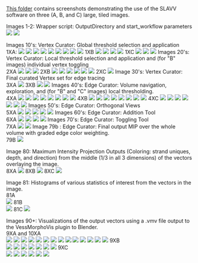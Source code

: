 [This folder](https://github.com/UTFOIL/Vectorization-Public/blob/master/tutorial/) contains screenshots demonstrating the use of the SLAVV software on three (A, B, and C) large, tiled images.

Images 1-2: Wrapper script: OutputDirectory and start_workflow parameters
![](tutorial/1.png)
![](tutorial/2.png)

Images 10's: Vertex Curator: Global threshold selection and application  
1XA:
![](tutorial/10.png)
![](tutorial/11.png)
![](tutorial/12.png)
![](tutorial/13.png)
![](tutorial/14.png)
![](tutorial/15.png)
![](tutorial/16.png)
![](tutorial/17.png)
![](tutorial/20.png)
1XB
![](tutorial/10b.png)
![](tutorial/11b.png)
![](tutorial/12b.png)
![](tutorial/13b.png)
1XC
![](tutorial/10c.png)
![](tutorial/11c.png)
![](tutorial/12c.png)
Images 20's: Vertex Curator: Local  threshold selection and application and (for "B" images) individual vertex toggling  
2XA
![](tutorial/21.png)
![](tutorial/22.png)
![](tutorial/23.png)
2XB
![](tutorial/20b.png)
![](tutorial/21b.png)
![](tutorial/22b.png)
![](tutorial/24b.png)
![](tutorial/25b.png)
![](tutorial/26b.png)
2XC
![](tutorial/20c.png)
Image  30's: Vertex Curator: Final curated Vertex set for edge tracing  
3XA
![](tutorial/30.png)
3XB
![](tutorial/30b.png)
![](tutorial/31b.png)
Images 40's:   Edge Curator: Volume navigation, exploration, and (for "B" and "C" images) local thresholding.  
4XA
![](tutorial/40.png)
![](tutorial/41.png)
![](tutorial/42.png)
![](tutorial/43.png)
![](tutorial/44.png)
![](tutorial/45.png)
![](tutorial/46.png)
![](tutorial/47.png)
4XB
![](tutorial/40b.png)
![](tutorial/41b.png)
![](tutorial/42b.png)
![](tutorial/43b.png)
![](tutorial/44b.png)
![](tutorial/45b.png)
![](tutorial/46b.png)
![](tutorial/47b.png)
4XC
![](tutorial/40c.png)
![](tutorial/41c.png)
![](tutorial/42c.png)
![](tutorial/43c.png)
![](tutorial/44c.png)
![](tutorial/45c.png)
![](tutorial/46c.png)
Images 50's:   Edge Curator: Orthogonal Views  
5XA
![](tutorial/50.png)
![](tutorial/51.png)
![](tutorial/52.png)
![](tutorial/53.png)
![](tutorial/54.png)
Images 60's:   Edge Curator: Addition Tool  
6XA
![](tutorial/60.png)
![](tutorial/61.png)
![](tutorial/62.png)
![](tutorial/63.png)
Images 70's:   Edge Curator: Toggling Tool  
7XA
![](tutorial/70.png)
![](tutorial/71.png)
Image  79b :   Edge Curator: Final output MIP over the whole volume with graded edge color weighting.  
79B
![](tutorial/79b.png)

Image    80: Maximum Intensity Projection Outputs (Coloring: strand uniques, depth, and direction) from the middle (1/3 in all 3 dimensions) of the vectors overlaying the image.  
8XA
![](tutorial/80.png)
8XB
![](tutorial/80b.png)
8XC
![](tutorial/80c.png)

Image    81: Histograms of various statistics of interest from the vectors in the image.  
81A  
![](tutorial/81.png)
81B  
![](tutorial/81b.png)
81C
![](tutorial/81c.png)

Images  90+: Visualizations of the output vectors using a .vmv file output to the VessMorphoVis plugin to Blender.  
9XA and 10XA  
![](tutorial/90.png)
![](tutorial/91.png)
![](tutorial/92.png)
![](tutorial/93.png)
![](tutorial/94.png)
![](tutorial/95.png)
![](tutorial/96.png)
![](tutorial/97.png)
![](tutorial/98.png)
![](tutorial/99.png)
![](tutorial/100.png)
![](tutorial/101.png)
![](tutorial/102.png)
![](tutorial/103.png)
9XB  
![](tutorial/90b.png)
![](tutorial/91b.png)
![](tutorial/92b.png)
![](tutorial/93b.png)
![](tutorial/94b.png)
![](tutorial/95b.png)
![](tutorial/96b.png)
9XC  
![](tutorial/90c.png)
![](tutorial/91c.png)
![](tutorial/92c.png)
![](tutorial/93c.png)
![](tutorial/94c.png)
![](tutorial/95c.png)
